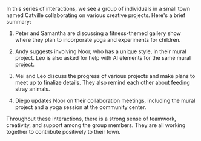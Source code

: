 In this series of interactions, we see a group of individuals in a small town named Catville collaborating on various creative projects. Here's a brief summary:

1. Peter and Samantha are discussing a fitness-themed gallery show where they plan to incorporate yoga and experiments for children.

2. Andy suggests involving Noor, who has a unique style, in their mural project. Leo is also asked for help with AI elements for the same mural project.

3. Mei and Leo discuss the progress of various projects and make plans to meet up to finalize details. They also remind each other about feeding stray animals.

4. Diego updates Noor on their collaboration meetings, including the mural project and a yoga session at the community center.

Throughout these interactions, there is a strong sense of teamwork, creativity, and support among the group members. They are all working together to contribute positively to their town.
